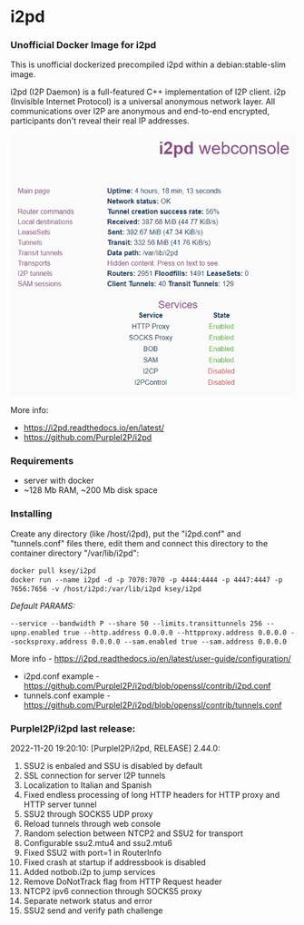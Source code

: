 # i2pd
### Unofficial Docker Image for i2pd
This is unofficial dockerized precompiled i2pd within a debian:stable-slim image.

i2pd (I2P Daemon) is a full-featured C++ implementation of I2P client. i2p (Invisible Internet Protocol) is a universal anonymous network layer. All communications over I2P are anonymous and end-to-end encrypted, participants don't reveal their real IP addresses.

![i2pd](https://raw.githubusercontent.com/MrKsey/i2pd/master/i2pd.PNG)

More info:
- https://i2pd.readthedocs.io/en/latest/
- https://github.com/PurpleI2P/i2pd

### Requirements

* server with docker
* ~128 Mb RAM, ~200 Mb disk space 

### Installing

Create any directory (like /host/i2pd), put the "i2pd.conf" and "tunnels.conf" files there, edit them and connect this directory to the container directory "/var/lib/i2pd":
```
docker pull ksey/i2pd
docker run --name i2pd -d -p 7070:7070 -p 4444:4444 -p 4447:4447 -p 7656:7656 -v /host/i2pd:/var/lib/i2pd ksey/i2pd
```

*Default PARAMS:*
```
--service --bandwidth P --share 50 --limits.transittunnels 256 --upnp.enabled true --http.address 0.0.0.0 --httpproxy.address 0.0.0.0 --socksproxy.address 0.0.0.0 --sam.enabled true --sam.address 0.0.0.0
```
More info - https://i2pd.readthedocs.io/en/latest/user-guide/configuration/

* i2pd.conf example - https://github.com/PurpleI2P/i2pd/blob/openssl/contrib/i2pd.conf 
* tunnels.conf example - https://github.com/PurpleI2P/i2pd/blob/openssl/contrib/tunnels.conf


































































### PurpleI2P/i2pd last release:
2022-11-20 19:20:10: [PurpleI2P/i2pd, RELEASE] 2.44.0:

1. SSU2 is enbaled and SSU is disabled by default
2. SSL connection for server I2P tunnels
3. Localization to Italian and Spanish
4. Fixed endless processing of long HTTP headers for HTTP proxy and HTTP server tunnel
5. SSU2 through SOCKS5 UDP proxy
6. Reload tunnels through web console
7. Random selection between NTCP2 and SSU2 for transport
8. Configurable ssu2.mtu4 and ssu2.mtu6
9.  Fixed SSU2 with port=1 in RouterInfo
10.  Fixed crash at startup if addressbook is disabled
11. Added notbob.i2p to jump services
12. Remove DoNotTrack flag from HTTP Request header
13. NTCP2 ipv6 connection through SOCKS5 proxy
14. Separate network status and error
15. SSU2 send and verify path challenge
